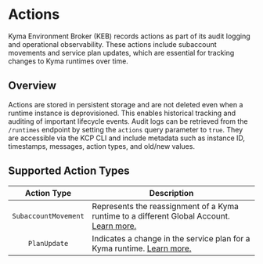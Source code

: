 # Actions

Kyma Environment Broker (KEB) records actions as part of its audit logging and operational observability. These actions include subaccount movements and service plan updates, which are essential for tracking changes to Kyma runtimes over time.

## Overview

Actions are stored in persistent storage and are not deleted even when a runtime instance is deprovisioned. This enables historical tracking and auditing of important lifecycle events. Audit logs can be retrieved from the `/runtimes` endpoint by setting the `actions` query parameter to `true`. They are accessible via the KCP CLI and include metadata such as instance ID, timestamps, messages, action types, and old/new values.

## Supported Action Types

|     Action Type      | Description                                                                                                              |
|:--------------------:|--------------------------------------------------------------------------------------------------------------------------|
| `SubaccountMovement` | Represents the reassignment of a Kyma runtime to a different Global Account. [Learn more.](03-75-subaccount-movement.md) |
|     `PlanUpdate`     | Indicates a change in the service plan for a Kyma runtime. [Learn more.](03-80-plan-updates.md)                          |
